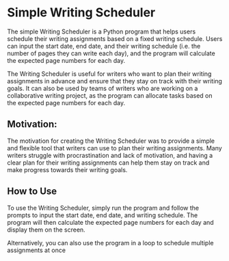 <!DOCTYPE html>
<html>
<head>
</head>
<body>
	<h1>Simple Writing Scheduler</h1>
	<p>The simple  Writing Scheduler is a Python program that helps users schedule their writing assignments based on a fixed writing schedule. Users can input the start date, end date, and their writing schedule (i.e. the number of pages they can write each day), and the program will calculate the expected page numbers for each day.

The Writing Scheduler is useful for writers who want to plan their writing assignments in advance and ensure that they stay on track with their writing goals. It can also be used by teams of writers who are working on a collaborative writing project, as the program can allocate tasks based on the expected page numbers for each day.</p>
<h2>Motivation:</h2>
<p>The motivation for creating the Writing Scheduler was to provide a simple and flexible tool that writers can use to plan their writing assignments. Many writers struggle with procrastination and lack of motivation, and having a clear plan for their writing assignments can help them stay on track and make progress towards their writing goals.</p>
	<h2>How to Use</h2>
	<p>To use the Writing Scheduler, simply run the program and follow the prompts to input the start date, end date, and writing schedule. The program will then calculate the expected page numbers for each day and display them on the screen.</p>
	<p>Alternatively, you can also use the program in a loop to schedule multiple assignments at once</p>
</body>
</html>
